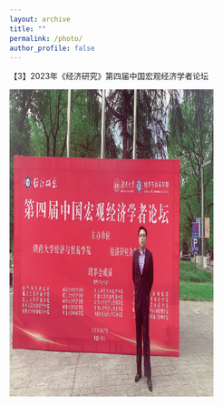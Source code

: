 ```yaml
---
layout: archive
title: ""
permalink: /photo/
author_profile: false
---
```


【3】2023年《经济研究》第四届中国宏观经济学者论坛

<img src="/images/photo_changsha.jpg" height="540" width="360">

